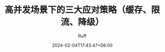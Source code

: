 ---
title: "高并发场景下的三大应对策略（缓存、限流、降级）"
date: 2024-02-04T17:43:47+08:00
lastmod: 2024-02-04T17:43:47+08:00
author: ["Ruff"]
keywords: 
- 
series: # 系列
- 
tags: # 标签
- 
description: "软件系统有三个追求：高性能、高并发、高可用，俗称三高。本篇讨论高并发，从高并发是什么到高并发应对的策略、缓存、限流、降级等。"
weight:
slug: ""
draft: true # 是否为草稿
comments: false # 本页面是否显示评论
reward: false # 打赏
mermaid: true #是否开启mermaid
showToc: true # 显示目录
TocOpen: true # 自动展开目录
hidemeta: false # 是否隐藏文章的元信息，如发布日期、作者等
disableShare: true # 底部不显示分享栏
showbreadcrumbs: true #顶部显示路径
cover:
    image: "" #图片路径例如：posts/tech/123/123.png
    zoom: # 图片大小，例如填写 50% 表示原图像的一半大小
    caption: "" #图片底部描述
    alt: ""
    relative: false
---